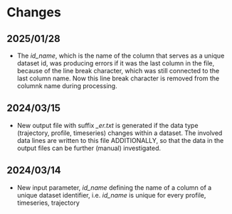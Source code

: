 # Changes

## 2025/01/28

- The *id_name*, which is the name of the column that serves as a
  unique dataset id, was producing errors if it was the last column in
  the file, because of the line break character, which was still
  connected to the last column name. Now this line break character is
  removed from the columnk name during processing.

## 2024/03/15

- New output file with suffix *_er.txt* is generated if the data type
  (trajectory, profile, timeseries) changes within a dataset. The
  involved data lines are written to this file ADDITIONALLY, so that
  the data in the output files can be further (manual) investigated.

## 2024/03/14

- New input parameter, *id_name* defining the name of a column of a
  unique dataset identifier, i.e. *id_name* is unique for every
  profile, timeseries, trajectory


